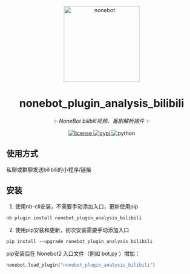 <!--
 * @Author         : mengshouer
 * @Date           : 2021-03-16 00:00:00
 * @LastEditors    : mengshouer
 * @LastEditTime   : 2021-03-16 00:00:00
 * @Description    : None
 * @GitHub         : https://github.com/mengshouer/nonebot_plugin_analysis_bilibili
-->

<p align="center">
  <a href="https://v2.nonebot.dev/"><img src="https://v2.nonebot.dev/logo.png" width="200" height="200" alt="nonebot"></a>
</p>

<div align="center">

# nonebot_plugin_analysis_bilibili


_✨ NoneBot bilibili视频、番剧解析插件 ✨_

</div>

<p align="center">
  <a href="https://raw.githubusercontent.com/cscs181/QQ-Github-Bot/master/LICENSE">
    <img src="https://img.shields.io/github/license/cscs181/QQ-Github-Bot.svg" alt="license">
  </a>
  <a href="https://pypi.python.org/pypi/nonebot-plugin-analysis-bilibili">
    <img src="https://img.shields.io/pypi/v/nonebot-plugin-analysis-bilibili.svg" alt="pypi">
  </a>
  <img src="https://img.shields.io/badge/python-3.8+-blue.svg" alt="python">
</p>

## 使用方式
私聊或群聊发送bilibili的小程序/链接

## 安装
1. 使用nb-cli安装，不需要手动添加入口，更新使用pip
```
nb plugin install nonebot_plugin_analysis_bilibili
```
2. 使用pip安装和更新，初次安装需要手动添加入口
```
pip install --upgrade nonebot_plugin_analysis_bilibili
```
pip安装后在 Nonebot2 入口文件（例如 bot.py ）增加：
``` python
nonebot.load_plugin("nonebot_plugin_analysis_bilibili")
```
